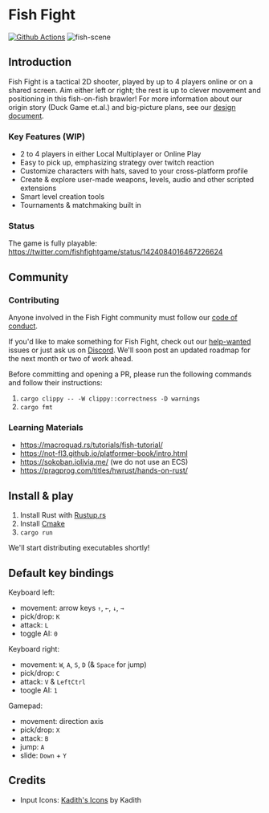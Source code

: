 # Fish Fight

[![Github Actions](https://github.com/fishfight/fish2/workflows/Compilation%20check/badge.svg)](https://github.com/fishfight/fish2/actions?query=workflow%3A)
![fish-scene](https://user-images.githubusercontent.com/583842/132137745-ee1f4565-bd75-4d56-b040-234a259ed2b7.gif)

## Introduction

Fish Fight is a tactical 2D shooter, played by up to 4 players online or on a shared screen. Aim either left or right; the rest is up to clever movement and positioning in this fish-on-fish brawler! For more information about our origin story (Duck Game et.al.) and big-picture plans, see our [design document](https://www.notion.so/erlendsh/Fish-Fight-1647ed74217e4e38a59bd28f4f5bc81a).

### Key Features (WIP)

-  2 to 4 players in either Local Multiplayer or Online Play
-  Easy to pick up, emphasizing strategy over twitch reaction
-  Customize characters with hats, saved to your cross-platform profile
-  Create & explore user-made weapons, levels, audio and other scripted extensions
-  Smart level creation tools
-  Tournaments & matchmaking built in

### Status

The game is fully playable: \
https://twitter.com/fishfightgame/status/1424084016467226624

## Community

### Contributing

Anyone involved in the Fish Fight community must follow our [code of conduct](https://github.com/fishfight/FishFight/blob/main/CODE_OF_CONDUCT.md).

If you'd like to make something for Fish Fight, check out our [help-wanted](https://github.com/fishfight/FishFight/labels/help%20wanted) issues or just ask us on [Discord](https://discord.gg/4smxjcheE5). We'll soon post an updated roadmap for the next month or two of work ahead.

Before committing and opening a PR, please run the following commands and follow their instructions:

1. `cargo clippy -- -W clippy::correctness -D warnings`
2. `cargo fmt`

### Learning Materials

-  https://macroquad.rs/tutorials/fish-tutorial/
-  https://not-fl3.github.io/platformer-book/intro.html
-  https://sokoban.iolivia.me/ (we do not use an ECS)
-  https://pragprog.com/titles/hwrust/hands-on-rust/

## Install & play

1. Install Rust with [Rustup.rs](https://rustup.rs/)
2. Install [Cmake](https://cmake.org/download/)
3. `cargo run`

We'll start distributing executables shortly!

## Default key bindings

Keyboard left:

-  movement: arrow keys `↑`, `←`, `↓`, `→`
-  pick/drop: `K`
-  attack: `L`
-  toggle AI: `0`

Keyboard right:

-  movement: `W`, `A`, `S`, `D` (& `Space` for jump)
-  pick/drop: `C`
-  attack: `V` & `LeftCtrl`
-  toogle AI: `1`

Gamepad:

-  movement: direction axis
-  pick/drop: `X`
-  attack: `B`
-  jump: `A`
-  slide: `Down` + `Y`

## Credits

-  Input Icons: [Kadith's Icons](https://kadith.itch.io/kadiths-free-icons) by Kadith
